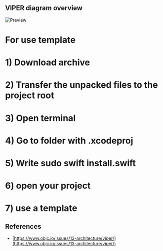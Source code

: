 ## VIPER diagram overview
![Preview](~/assets/viper_diagram.png)



# For use template
# 1) Download archive
# 2) Transfer the unpacked files to the project root
# 3) Open terminal 
# 4) Go to folder with .xcodeproj
# 5) Write sudo swift install.swift
# 6) open your project
# 7) use a template



## References
- [https://www.objc.io/issues/13-architecture/viper/](https://www.objc.io/issues/13-architecture/viper/)
